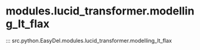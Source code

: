# modules.lucid_transformer.modelling_lt_flax
::: src.python.EasyDel.modules.lucid_transformer.modelling_lt_flax